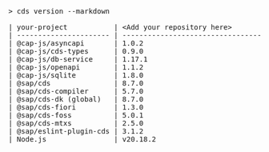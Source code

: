 <!-- this file is automatically generated and updated by a github action -->
<pre class="log">
> cds version --markdown

| your-project           | &lt;Add your repository here&gt;              |
| ---------------------- | --------------------------------------- |
| @cap-js/asyncapi       | 1.0.2                                   |
| @cap-js/cds-types      | 0.9.0                                   |
| @cap-js/db-service     | 1.17.1                                  |
| @cap-js/openapi        | 1.1.2                                   |
| @cap-js/sqlite         | 1.8.0                                   |
| @sap/cds               | 8.7.0                                   |
| @sap/cds-compiler      | 5.7.0                                   |
| @sap/cds-dk (global)   | 8.7.0                                   |
| @sap/cds-fiori         | 1.3.0                                   |
| @sap/cds-foss          | 5.0.1                                   |
| @sap/cds-mtxs          | 2.5.0                                   |
| @sap/eslint-plugin-cds | 3.1.2                                   |
| Node.js                | v20.18.2                                |
</pre>
